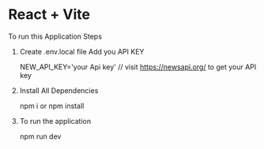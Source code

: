 # React + Vite

To run this Application
Steps
1. Create .env.local file Add you API KEY
   
     NEW_API_KEY='your Api key' // visit https://newsapi.org/ to get your API key

3. Install All Dependencies
   
    npm i or npm install

5. To run the application
   
    npm run dev



